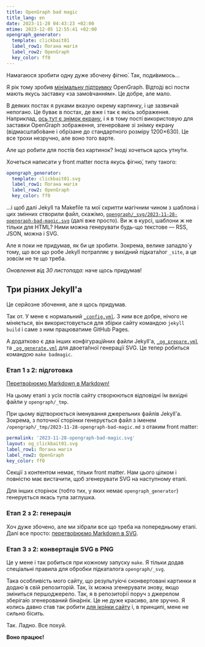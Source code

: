 ```yaml
---
title: OpenGraph bad magic
title_lang: en
date: 2023-11-28 04:43:23 +02:00
mtime: 2023-12-05 12:55:41 +02:00
opengraph_generator:
  template: clickbait01
  label_row1: Погана магія
  label_row2: OpenGraph
  key_color: ff0
---
```


Намагаюся зробити одну дуже збочену фігню́. Так, поди́вимось…

Я рік тому зробив [мінімальну підтримку][1] OpenGraph. Відто́ді всі пости мають якусь заставку «за замо́вчанням». Це добре, але мало.

В деяких постах я руками вказую окрему картинку, і це зазвичай непогано. Це буває в постах, де вже і так є якісь зображення. Наприклад, [ось тут є знімок екрану][2], і я в тому пості́ використовую для заставки OpenGraph зображення, згенеро́ване зі знімку екрану (відмасштабо́ване і обрі́зане до стандартного розміру 1200×630). Це все трохи незручно, але воно того варте.

Але що робити для пості́в без картинок? Іноді хочеться щось утну́ти.

Хочеться написати у <span lang="en">front matter</span> поста якусь фігню́, типу такого:

```yaml
opengraph_generator:
  template: clickbait01.svg
  label_row1: Погана магія
  label_row2: OpenGraph
  key_color: ff0
```

…і щоб далі Jekyll та Makefile та мої скрипти магічним чином з шаблона і цих змінних створили файл, скажімо, [`opengraph/_svg/2023-11-28-opengraph-bad-magic.svg`][3] (далі вже просто). Ви ж в курсі, шаблони ж не тільки для <abbr>HTML</abbr>? Ними можна генерувати будь-що текстове — <abbr>RSS</abbr>, <abbr>JSON</abbr>, можна і <abbr>SVG</abbr>.

Але я поки не придумав, як би це зробити. Зокрема, велике западло́ у тому, що все що робе Jekyll потрапляє у вихідний підката́лог `_site`, а це зовсім не те що треба.

_Оновлення від 30 листопада:_ наче щось придумав!


## Три різних Jekyll'а

Це серйозне збочення, але я щось придумав.

Так от. У мене є нормальний [`_config.yml`][4]. З ним все добре, нічого не міняється, він використовується для збірки сайту командою `jekyll build` і саме з ним працюватиме GitHub Pages.

А додатково є два інших конфігураційних файли Jekyll'а, [`_og_prepare.yml`][5] та [`_og_generate.yml`][6] для двоета́пної генерації <abbr>SVG</abbr>. Це тепер робиться командою `make badmagic`.


### Етап 1 з 2: підготовка

[Перетво́рюємо Markdown в Markdown!][7]

На цьому етапі з усіх пості́в сайту створюються відповідні їм вихідні файли у `opengraph/_tmp`.

При цьому відтворюється іменування джерельних файлів Jekyll'а. Зокрема, з поточної сторінки генерується файл з іменем `/opengraph/_tmp/2023-11-28-opengraph-bad-magic.md` з отаким <span lang="en">front matter</span>:

```yaml
permalink: '2023-11-28-opengraph-bad-magic.svg'
layout: og_clickbait01.svg
label_row1: Погана магія
label_row2: OpenGraph
key_color: ff0
```

Секції з контентом немає, тільки <span lang="en">front matter</span>. Нам цього цілком і повністю має вистачити, щоб згенерувати <abbr>SVG</abbr> на наступному етапі.

Для інших сторінок (тобто тих, у яких немає `opengraph_generator`) генерується якась тупа заглушка.


### Етап 2 з 2: генерація

Хоч дуже збочено, але ми зібрали все що треба на попередньому етапі. Далі все просто:
[перетво́рюємо Markdown в SVG][8].


### Етап 3 з 2: конвертація <abbr>SVG</abbr> в <abbr>PNG</abbr>

Це у мене і так робиться при кожному запуску `make`. Я тільки додав спеціальні правила для обробки підкаталога `opengraph/_svg`.

Така особливість мого сайту, що результу́ючі сконвертовані картинки я додаю́ в свій репозиторій. Так, їх можна згенерувати знову, якщо зміниться першоджерело. Так, я в репозито́рії поруч з джерелом зберіга́ю згенерований біна́рнік. Це не дуже красиво, але зручно. Я колись давно став так робити [для іко́нки сайту][9] і, в принципі, мене не сильно бісить.

Так. Ладно. Все похуй.

**Воно працює!**

[1]: /2022/07/16/opengraph-image.html
[2]: /2023/10/16/hello-kubuntu.html
[3]: https://github.com/dk487/test.de.co.ua/blob/master/opengraph/_svg/2023-11-28-opengraph-bad-magic.svg
[4]: https://github.com/dk487/test.de.co.ua/blob/master/_config.yml
[5]: https://github.com/dk487/test.de.co.ua/blob/master/_og_prepare.yml
[6]: https://github.com/dk487/test.de.co.ua/blob/master/_og_generate.yml
[7]: https://github.com/dk487/test.de.co.ua/blob/master/_layouts/og_prepare.md?plain=1
[8]: https://github.com/dk487/test.de.co.ua/blob/master/_layouts/og_clickbait01.svg?short_path=b70fd43
[9]: /2021/10/08/icons.html
